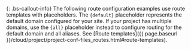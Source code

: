 {: .bs-callout-info}
The following route configuration examples use route templates with placeholders. The `{default}` placeholder represents the default domain configured for your site. If your project has multiple domains, use the `{all}` placeholder instead to configure routing for the default domain and all aliases. See [Route templates]({{ page.baseurl }}/cloud/project/project-conf-files_routes.html#route-templates).
